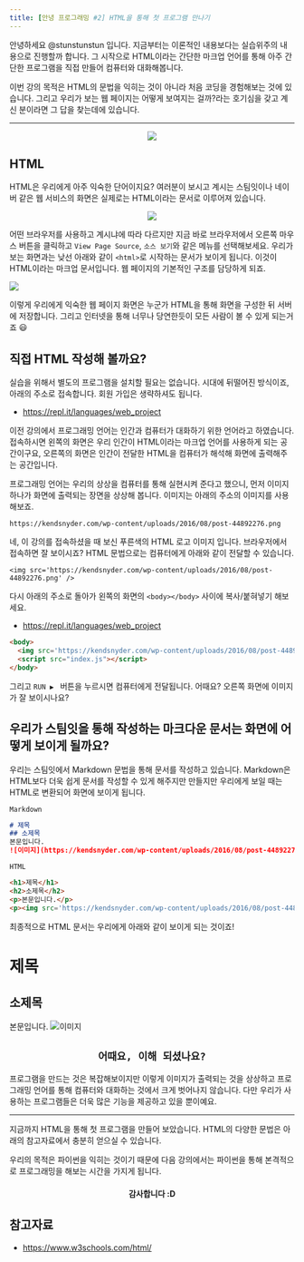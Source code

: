```yaml
---
title: [안녕 프로그래밍 #2] HTML을 통해 첫 프로그램 만나기
---
```


안녕하세요 @stunstunstun 입니다. 지금부터는 이론적인 내용보다는 실습위주의 내용으로 진행할까 합니다. 그 시작으로 HTML이라는 간단한 마크업 언어를 통해 아주 간단한 프로그램을 직접 만들어 컴퓨터와 대화해봅니다. 

이번 강의 목적은 HTML의 문법을 익히는 것이 아니라 처음 코딩을 경험해보는 것에 있습니다. 그리고 우리가 보는 웹 페이지는 어떻게 보여지는 걸까?라는 호기심을 갖고 계신 분이라면 그 답을 찾는데에 있습니다.

---

<div align='center'>
<center><img src='https://image.toast.com/aaaaahq/Hola%20Programming%20Cover.png' /></center>
</div>

## HTML

HTML은 우리에게 아주 익숙한 단어이지요? 여러분이 보시고 계시는 스팀잇이나 네이버 같은 웹 서비스의 화면은 실제로는 HTML이라는 문서로 이루어져 있습니다.

<center>
<img src='https://kendsnyder.com/wp-content/uploads/2016/08/post-44892276.png' />
</center>

어떤 브라우저를 사용하고 계시냐에 따라 다르지만 지금 바로 브라우저에서 오른쪽 마우스 버튼을 클릭하고 `View Page Source`, `소스 보기`와 같은 메뉴를 선택해보세요. 우리가 보는 화면과는 낮선 아래와 같이 `<html>`로 시작하는 문서가 보이게 됩니다. 이것이 HTML이라는 마크업 문서입니다. 웹 페이지의 기본적인 구조를 담당하게 되죠.

<img src='https://developers.google.com/web/tools/chrome-devtools/inspect-styles/imgs/elements-panel.png' />

이렇게 우리에게 익숙한 웹 페이지 화면은 누군가 HTML을 통해 화면을 구성한 뒤 서버에 저장합니다. 그리고 인터넷을 통해 너무나 당연한듯이 모든 사람이 볼 수 있게 되는거죠 😃

## 직접 HTML 작성해 볼까요?

실습을 위해서 별도의 프로그램을 설치할 필요는 없습니다. 시대에 뒤떨어진 방식이죠, 아래의 주소로 접속합니다. 회원 가입은 생략하셔도 됩니다.

- https://repl.it/languages/web_project

이전 강의에서 프로그래밍 언어는 인간과 컴퓨터가 대화하기 위한 언어라고 하였습니다. 접속하시면 왼쪽의 화면은 우리 인간이 HTML이라는 마크업 언어를 사용하게 되는 공간이구요, 오른쪽의 화면은 인간이 전달한 HTML을 컴퓨터가 해석해 화면에 출력해주는 공간입니다.

프로그래밍 언어는 우리의 상상을 컴퓨터를 통해 실현시켜 준다고 했으니, 먼저 이미지 하나가 화면에 출력되는 장면을 상상해 봅니다. 이미지는 아래의 주소의 이미지를 사용해보죠.

```
https://kendsnyder.com/wp-content/uploads/2016/08/post-44892276.png
```

네, 이 강의를 접속하셨을 때 보신 푸른색의 HTML 로고 이미지 입니다. 브라우저에서 접속하면 잘 보이시죠? HTML 문법으로는 컴퓨터에게 아래와 같이 전달할 수 있습니다.

```
<img src='https://kendsnyder.com/wp-content/uploads/2016/08/post-44892276.png' />
```

다시 아래의 주소로 돌아가 왼쪽의 화면의 `<body></body>` 사이에 복사/붙혀넣기 해보세요.

- https://repl.it/languages/web_project

```html
<body>
  <img src='https://kendsnyder.com/wp-content/uploads/2016/08/post-44892276.png' />
  <script src="index.js"></script>
</body>
```

그리고 `RUN ▶️ ` 버튼을 누르시면 컴퓨터에게 전달됩니다. 어때요? 오른쪽 화면에 이미지가 잘 보이시나요?

## 우리가 스팀잇을 통해 작성하는 마크다운 문서는 화면에 어떻게 보이게 될까요?

우리는 스팀잇에서 Markdown 문법을 통해 문서를 작성하고 있습니다. Markdown은 HTML보다 더욱 쉽게 문서를 작성할 수 있게 해주지만 만들지만 우리에게 보일 때는 HTML로 변환되어 화면에 보이게 됩니다.

`Markdown`
```markdown
# 제목
## 소제목
본문입니다.
![이미지](https://kendsnyder.com/wp-content/uploads/2016/08/post-44892276.png)
```

`HTML`
```html
<h1>제목</h1>
<h2>소제목</h2>
<p>본문입니다.</p>
<p><img src='https://kendsnyder.com/wp-content/uploads/2016/08/post-44892276.png'></p>
```

최종적으로 HTML 문서는 우리에게 아래와 같이 보이게 되는 것이죠!

# 제목
## 소제목
본문입니다.
![이미지](https://kendsnyder.com/wp-content/uploads/2016/08/post-44892276.png)

<center><h2><code>어때요, 이해 되셨나요?</code></h2></center>

프로그램을 만드는 것은 복잡해보이지만 이렇게 이미지가 출력되는 것을 상상하고 프로그래밍 언어를 통해 컴퓨터와 대화하는 것에서 크게 벗어나지 않습니다. 다만 우리가 사용하는 프로그램들은 더욱 많은 기능을 제공하고 있을 뿐이예요.

---

지금까지 HTML을 통해 첫 프로그램을 만들어 보았습니다. HTML의 다양한 문법은 아래의 참고자료에서 충분히 얻으실 수 있습니다. 

우리의 목적은 파이썬을 익히는 것이기 때문에 다음 강의에서는 파이썬을 통해 본격적으로 프로그래밍을 해보는 시간을 가지게 됩니다.

<div align='center'><center><h4>감사합니다 :D</h4></center></div>

## 참고자료

- https://www.w3schools.com/html/


